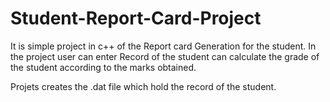 # Student-Report-Card-Project


It is simple project in c++ of the Report card Generation for the student.
In the project user can enter Record of the student can calculate the grade
of the student according to the marks obtained.

Projets creates the .dat file which hold the record of the student.
